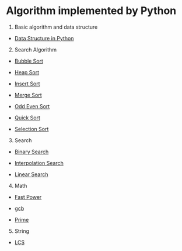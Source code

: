 # Algorithm implemented by Python

1. Basic algorithm and data structure

* [Data Structure in Python](https://github.com/Shanshan-IC/Algorithm_Python/blob/master/BasicAlgoAndDS/dataStructure.py)

2. Search Algorithm

* [Bubble Sort](https://github.com/Shanshan-IC/Algorithm_Python/blob/master/sort/bubble_sort.py)

* [Heap Sort](https://github.com/Shanshan-IC/Algorithm_Python/blob/master/sort/heap_sort.py)

* [Insert Sort](https://github.com/Shanshan-IC/Algorithm_Python/blob/master/sort/insert_sort.py)

* [Merge Sort](https://github.com/Shanshan-IC/Algorithm_Python/blob/master/sort/merge_sort.py)

* [Odd Even Sort](https://github.com/Shanshan-IC/Algorithm_Python/blob/master/sort/odd_even_sort.py)

* [Quick Sort](https://github.com/Shanshan-IC/Algorithm_Python/blob/master/sort/quick_sort.py)

* [Selection Sort](https://github.com/Shanshan-IC/Algorithm_Python/blob/master/sort/selection_sort.py)

3. Search

* [Binary Search](https://github.com/Shanshan-IC/Algorithm_Python/blob/master/search/binarysearch.py)

* [Interpolation Search](https://github.com/Shanshan-IC/Algorithm_Python/blob/master/search/interpolation_search.py)

* [Linear Search](https://github.com/Shanshan-IC/Algorithm_Python/blob/master/search/linear_search.py)

4. Math

* [Fast Power](https://github.com/Shanshan-IC/Algorithm_Python/blob/master/Math/fastPower.py)

* [gcb](https://github.com/Shanshan-IC/Algorithm_Python/blob/master/Math/gcd.py)

* [Prime](https://github.com/Shanshan-IC/Algorithm_Python/blob/master/Math/Prime.py)

5. String

* [LCS]()










